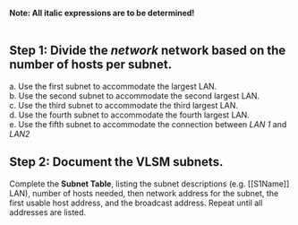 **Note: All italic expressions are to be determined!**<br><br>
## Step 1: Divide the *network* network based on the number of hosts per subnet.
a. Use the first subnet to accommodate the largest LAN.<br>b. Use the second subnet to accommodate the second largest LAN.<br>c. Use the third subnet to accommodate the third largest LAN.<br>d. Use the fourth subnet to accommodate the fourth largest LAN.<br>e. Use the fifth subnet to accommodate the connection between *LAN 1* and *LAN2*

## Step 2: Document the VLSM subnets.
Complete the **Subnet Table**, listing the subnet descriptions (e.g. [[S1Name]] LAN), number of hosts needed, then network address for the subnet, the first usable host address, and the broadcast address. Repeat until all addresses are listed.


